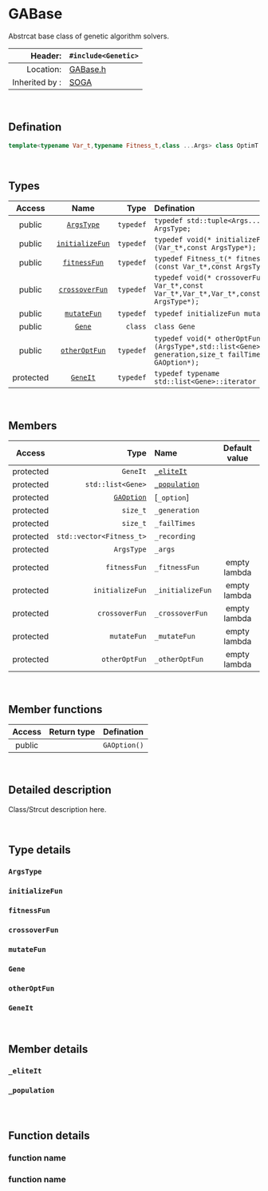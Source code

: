 # GABase
Abstrcat base class of genetic algorithm solvers.

| Header: | `#include<Genetic>` |
| ----: | :---- |
| Location: | [GABase.h](./../../GA/GABase.h) |
| Inherited by : | [SOGA](./SOGA.md) |

<br>

## Defination
```cpp
template<typename Var_t,typename Fitness_t,class ...Args> class OptimT::GABase;
```
<br>

## Types
| Access | Name | Type | Defination |
| :----: | :----: | ----: | :---- |
| public | [`ArgsType`](#argstype) | `typedef` | `typedef std::tuple<Args...> ArgsType;` |
| public | [`initializeFun`](#initializefun) | `typedef` |  `typedef void(* initializeFun)(Var_t*,const ArgsType*);` |
| public | [`fitnessFun`](#fitnessfun) | `typedef` | `typedef Fitness_t(* fitnessFun)(const Var_t*,const ArgsType*);` |
| public | [`crossoverFun`](#crossoverfun) | `typedef` | `typedef void(* crossoverFun)(const Var_t*,const Var_t*,Var_t*,Var_t*,const ArgsType*);` |
| public | [`mutateFun`](#mutatefun) | `typedef` | `typedef initializeFun mutateFun;` |
| public | [`Gene`](#gene) | `class` | `class Gene` |
| public | [`otherOptFun`](#otheroptfun) | `typedef` | `typedef void(* otherOptFun)(ArgsType*,std::list<Gene>*,size_t generation,size_t failTimes,const GAOption*);` |
| protected | [`GeneIt`](#geneit) | `typedef` | `typedef typename std::list<Gene>::iterator GeneIt;` |

<br>

## Members
| Access | Type | Name | Default value |
| :----: | ----: | :---- | :----: |
| protected | `GeneIt` | [`_eliteIt`](#_eliteit) |  |
| protected | `std::list<Gene>` | [`_population`](#_population) |  |
| protected | [`GAOption`](./GAOption.md) | [`_option`] |  |
| protected | `size_t` | `_generation` |  |
| protected | `size_t` | `_failTimes` |  |
| protected | `std::vector<Fitness_t>` | `_recording` |  |
| protected | `ArgsType` | `_args` |  |
| protected | `fitnessFun` | `_fitnessFun` | empty lambda |
| protected | `initializeFun` | `_initializeFun` | empty lambda |
| protected | `crossoverFun` | `_crossoverFun` | empty lambda |
| protected | `mutateFun` | `_mutateFun` | empty lambda |
| protected | `otherOptFun` | `_otherOptFun` | empty lambda |

<br>

## Member functions
| Access | Return type | Defination |
| :----: | ----: | :---- |
| public |  | `GAOption()` |

<br>

## Detailed description
Class/Strcut description here.

<br>

## Type details
### `ArgsType`
### `initializeFun`
### `fitnessFun`
### `crossoverFun`
### `mutateFun`
### `Gene`
### `otherOptFun`
### `GeneIt`

<br>

## Member details
### `_eliteIt`
### `_population`
### 
### 
### 
### 
### 
### 
### 
### 
### 
### 
### 
### 

<br>

## Function details
### function name
### function name

